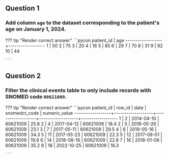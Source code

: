 ## Question 1
### Add column `age` to the dataset corresponding to the patient's age on January 1, 2024.
??? tip "Render correct answer"
    ```pycon
    patient_id        | age
    ------------------+------------------
    1                 | 50
    2                 | 75
    3                 | 20
    4                 | 16
    5                 | 85
    6                 | 29
    7                 | 70
    8                 | 31
    9                 | 92
    10                | 44

    ```

## Question 2
### Filter the clinical events table to only include records with SNOMED code `60621009`.
??? tip "Render correct answer"
    ```pycon
    patient_id        | row_id            | date              | snomedct_code     | numeric_value
    ------------------+-------------------+-------------------+-------------------+------------------
    1                 | 2                 | 2014-04-10        | 60621009          | 25.8
    2                 | 4                 | 2017-04-12        | 60621009          | 18.4
    2                 | 5                 | 2018-05-26        | 60621009          | 23.1
    3                 | 7                 | 2017-05-11        | 60621009          | 29.5
    4                 | 8                 | 2019-05-16        | 60621009          | 34.3
    5                 | 11                | 2017-05-23        | 60621009          | 22.3
    5                 | 12                | 2017-08-01        | 60621009          | 19.9
    6                 | 14                | 2018-08-16        | 60621009          | 22.8
    7                 | 16                | 2018-01-06        | 60621009          | 35.2
    8                 | 18                | 2022-10-25        | 60621009          | 16.3

    ```
